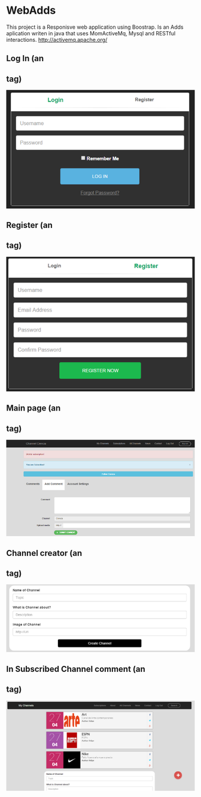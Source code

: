 # WebAdds
This project is a Responisve web application using Boostrap.
Is an Adds aplication writen in java that uses MomActiveMq, Mysql and RESTful interactions.
http://activemq.apache.org/
## Log In (an <h2> tag)

![alt tag](https://raw.githubusercontent.com/ProgFelipe/WebAdds/master/examples/LogIn.PNG)
## Register (an <h2> tag)
![alt tag](https://raw.githubusercontent.com/ProgFelipe/WebAdds/master/examples/Register.PNG)
## Main page (an <h2> tag)
![alt tag](https://raw.githubusercontent.com/ProgFelipe/WebAdds/master/examples/InChannel.PNG)
## Channel creator (an <h2> tag)
![alt tag](https://raw.githubusercontent.com/ProgFelipe/WebAdds/master/examples/channelCreator.PNG)
## In Subscribed Channel comment (an <h2> tag)
![alt tag](https://raw.githubusercontent.com/ProgFelipe/WebAdds/master/examples/main.PNG)
